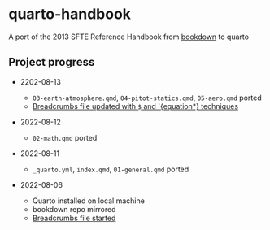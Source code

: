 # quarto-handbook

A port of the 2013 SFTE Reference Handbook from [bookdown](https://github.com/Society-of-Flight-Test-Engineers/handbook-2013) to quarto

## Project progress

- 2202-08-13
  - `03-earth-atmosphere.qmd`, `04-pitot-statics.qmd`, `05-aero.qmd` ported
  - [Breadcrumbs file updated with `$` and `{equation*} techniques](./quarto/Porting-Handbook-from-bookdown-to-q.md)

- 2022-08-12
  - `02-math.qmd` ported

- 2022-08-11
  - `_quarto.yml`, `index.qmd`, `01-general.qmd` ported

- 2022-08-06
  - Quarto installed on local machine
  - bookdown repo mirrored
  - [Breadcrumbs file started](./quarto/Porting-Handbook-from-bookdown-to-q.md)
